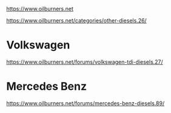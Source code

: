 https://www.oilburners.net

https://www.oilburners.net/categories/other-diesels.26/

# Volkswagen
https://www.oilburners.net/forums/volkswagen-tdi-diesels.27/

# Mercedes Benz
https://www.oilburners.net/forums/mercedes-benz-diesels.89/
